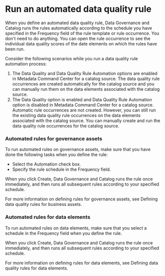 # Run an automated data quality rule

When you define an automated data quality rule, Data Governance and Catalog runs the rules automatically according to the schedule you have specified in the Frequency field of the rule template or rule occurrence. You don't need to do anything. You can open the rule occurrence to see the individual data quality scores of the date elements on which the rules have been run.

Consider the following scenarios while you run a data quality rule automation process:

1. The Data Quality and Data Quality Rule Automation options are enabled in Metadata Command Center for a catalog source. The data quality rule occurrences are created automatically for the catalog source and you can manually run them on the data elements associated with the catalog source.
2. The Data Quality option is enabled and Data Quality Rule Automation option is disabled in Metadata Command Center for a catalog source. Automatic rule occurrences are not created. However, you can still run the existing data quality rule occurrences on the data elements associated with the catalog source. You can manually create and run the data quality rule occurrences for the catalog source.

### Automated rules for governance assets

To run automated rules on governance assets, make sure that you have done the following tasks when you define the rule:

* Select the Automation check box.
* Specify the rule schedule in the Frequency field.

When you click Create, Data Governance and Catalog runs the rule once immediately, and then runs all subsequent rules according to your specified schedule.

For more information on defining rules for governance assets, see Defining data quality rules for business assets.

### Automated rules for data elements

To run automated rules on data elements, make sure that you select a schedule in the Frequency field when you define the rule.

When you click Create, Data Governance and Catalog runs the rule once immediately, and then runs all subsequent rules according to your specified schedule.

For more information on defining rules for data elements, see Defining data quality rules for data elements.
